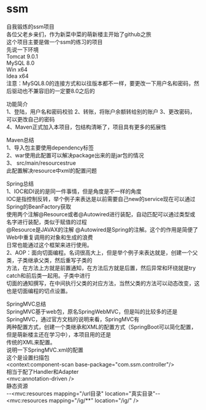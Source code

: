 # ssm
自我锻炼的ssm项目  
各位父老乡亲们，作为新菜中菜的萌新楼主开始了github之旅  
这个项目主要是做一个ssm的练习的项目  
先说一下环境  
Tomcat 9.0.1  
MySQL 8.0   
Win x64  
Idea x64  
注意：MySQL8.0的连接方式和以往版本都不一样，要更改一下用户名和密码，然后驱动也不兼容旧的一定要8.0之后的  

功能简介  
1、登陆，用户名和密码校验
2、转账，将账户余额转给别的账户
3、更改密码，可以更改自己的密码  
4、Maven正式加入本项目，包结构清晰了，项目具有更多的拓展性

Maven总结  
1、导入包主要使用dependency标签  
2、<packaging>war</packaging>使用此配置可以解决package出来的是jar包的情况  
3、 <build><resources><resource><directory>src/main/resources</directory><filtering>true</filtering></resource>  
</resources></build>此配置解决resource中xml的配置问题  
    
Spring总结  
1、IOC和DI说的是同一件事情，但是角度是不一样的角度  
IOC是指控制反转，举个例子来表达是以前需要自己new的service现在可以通过Spring的BeanFactory获取  
使用两个注解@Resource或者@Autowired进行装配，自动匹配可以通过类型或名字进行装配，类似于赋值的过程  
@Resource是JAVAX的注解 @Autowired是Spring的注解。这个的作用是简便了Web中重复调用的对象和生成的浪费  
日常也能通过这个框架来进行使用。  
2、AOP：面向切面编程。名词很高大上，但是举个例子来表达就是，创建一个父类，子类继承父类，然后重写子类的  
方法，在方法上方就是前置通知，在方法后方就是后置，然后异常和环绕就是try catch和前后类一起用。子类中进行  
切面的通知撰写，在中间执行父类的对应方法，当然父类的方法可以动态改变，这也是切面编程的切点设置。  
   
SpringMVC总结  
SpringMVC基于web包，原名SpringWebMVC，但是叫的比较多的还是SpringMVC，通过官方文档的说明来看，SpringMVC有  
两种配置方式，创建一个类继承和XML的配置方式（SpringBoot可以简化配置，但是萌新楼主还在学习中），本项目用的还是  
传统的XML来配置。  
说明一下SpringMVC.xml的配置  
这个是设置扫描包  
<context:component-scan base-package="com.ssm.controller"/>  
相当于配了Handler和Adapter  
<mvc:annotation-driven />  
静态资源  
--<mvc:resources mapping="/url目录" location="真实目录"--  
<mvc:resources mapping="/ig/**" location="/ig/" />  
